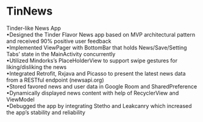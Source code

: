 # TinNews
Tinder-like News App <br />
•Designed the Tinder Flavor News app based on MVP architectural pattern and received 90% positive user feedback <br />
•Implemented ViewPager with BottomBar that holds News/Save/Setting Tabs’ state in the MainActivity concurrently <br />
•Utilized Mindorks’s PlaceHolderView to support swipe gestures for liking/disliking the news <br />
•Integrated Retrofit, Rxjava and Picasso to present the latest news data from a RESTful endpoint (newsapi.org) <br />
•Stored favored news and user data in Google Room and SharedPreference <br />
•Dynamically displayed news content with help of RecyclerView and ViewModel <br />
•Debugged the app by integrating Stetho and Leakcanry which increased the app’s stability and reliability <br />
